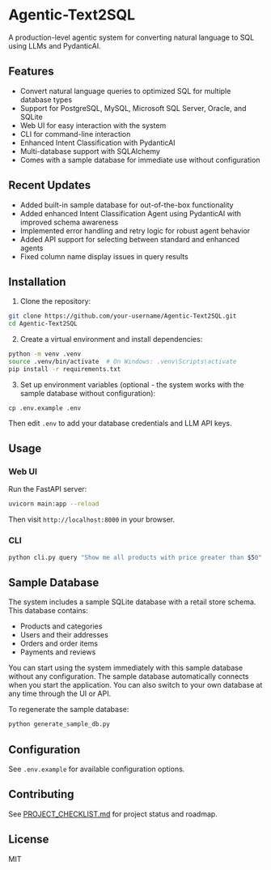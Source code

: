 # Agentic-Text2SQL

A production-level agentic system for converting natural language to SQL using LLMs and PydanticAI.

## Features

- Convert natural language queries to optimized SQL for multiple database types
- Support for PostgreSQL, MySQL, Microsoft SQL Server, Oracle, and SQLite
- Web UI for easy interaction with the system
- CLI for command-line interaction
- Enhanced Intent Classification with PydanticAI
- Multi-database support with SQLAlchemy
- Comes with a sample database for immediate use without configuration

## Recent Updates

- Added built-in sample database for out-of-the-box functionality
- Added enhanced Intent Classification Agent using PydanticAI with improved schema awareness
- Implemented error handling and retry logic for robust agent behavior
- Added API support for selecting between standard and enhanced agents
- Fixed column name display issues in query results

## Installation

1. Clone the repository:
```bash
git clone https://github.com/your-username/Agentic-Text2SQL.git
cd Agentic-Text2SQL
```

2. Create a virtual environment and install dependencies:
```bash
python -m venv .venv
source .venv/bin/activate  # On Windows: .venv\Scripts\activate
pip install -r requirements.txt
```

3. Set up environment variables (optional - the system works with the sample database without configuration):
```
cp .env.example .env
```
Then edit `.env` to add your database credentials and LLM API keys.

## Usage

### Web UI

Run the FastAPI server:
```bash
uvicorn main:app --reload
```

Then visit `http://localhost:8000` in your browser.

### CLI

```bash
python cli.py query "Show me all products with price greater than $50"
```

## Sample Database

The system includes a sample SQLite database with a retail store schema. This database contains:

- Products and categories
- Users and their addresses
- Orders and order items
- Payments and reviews

You can start using the system immediately with this sample database without any configuration. The sample database automatically connects when you start the application. You can also switch to your own database at any time through the UI or API.

To regenerate the sample database:
```bash
python generate_sample_db.py
```

## Configuration

See `.env.example` for available configuration options.

## Contributing

See [PROJECT_CHECKLIST.md](PROJECT_CHECKLIST.md) for project status and roadmap.

## License

MIT
